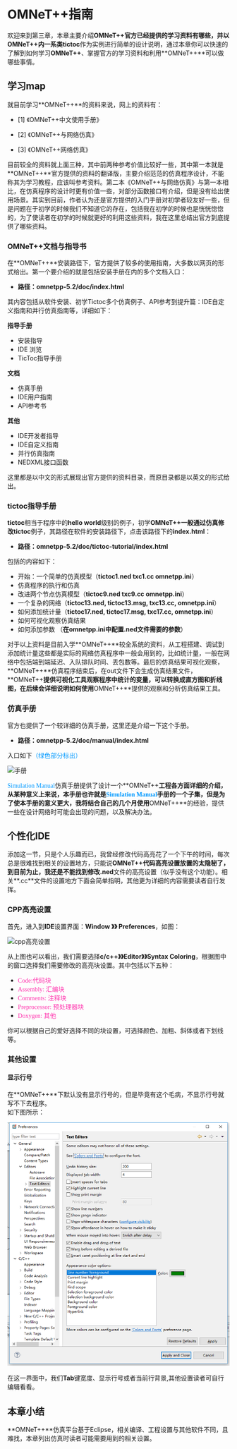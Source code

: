 # OMNeT++指南 #

欢迎来到第三章，本章主要介绍**OMNeT++**官方已经提供的学习资料有哪些，并以**OMNeT++**内一系类**tictoc**作为实例进行简单的设计说明，通过本章你可以快速的了解到如何学习**OMNeT++**、掌握官方的学习资料和利用**OMNeT++**可以做哪些事情。

## 学习map ##

就目前学习**OMNeT++**的资料来说，网上的资料有：

- [1] 《OMNeT++中文使用手册》

- [2] 《OMNeT++与网络仿真》

- [3] 《OMNeT++网络仿真》

目前较全的资料就上面三种，其中前两种参考价值比较好一些，其中第一本就是**OMNeT++**官方提供的资料的翻译版，主要介绍范范的仿真程序设计，不能称其为学习教程，应该叫参考资料。第二本《OMNeT++与网络仿真》与第一本相比，在仿真程序的设计时更有价值一些，对部分函数接口有介绍，但是没有给出使用场景。其实到目前，作者认为还是官方提供的入门手册对初学者较友好一些，但是问题在于初学的时候我们不知道它的存在，包括我在初学的时候也是恍恍惚惚的，为了使读者在初学的时候就更好的利用这些资料，我在这里总结出官方到底提供了哪些资料。

### OMNeT++文档与指导书 ###

在**OMNeT++**安装路径下，官方提供了较多的使用指南，大多数以网页的形式给出。第一个要介绍的就是包括安装手册在内的多个文档入口：

- **路径：omnetpp-5.2/doc/index.html**

其内容包括从软件安装、初学Tictoc多个仿真例子、API参考到提升篇：IDE自定义指南和并行仿真指南等，详细如下：

**指导手册**

- 安装指导
- IDE 浏览
- TicToc指导手册

**文档**

- 仿真手册
- IDE用户指南
- API参考书

**其他**

- IDE开发者指导
- IDE自定义指南
- 并行仿真指南
- NEDXML接口函数

这里都是以中文的形式展现出官方提供的资料目录，而原目录都是以英文的形式给出。

### tictoc指导手册 ###

**tictoc**相当于程序中的**hello world**级别的例子，初学**OMNeT++**一般通过仿真修改**tictoc**例子，其路径在软件的安装路径下，点击该路径下的**index.html**：
- **路径：omnetpp-5.2/doc/tictoc-tutorial/index.html**

包括的内容如下：
- 开始：一个简单的仿真模型（**tictoc1.ned txc1.cc omnetpp.ini**）
- 仿真程序的执行和仿真
- 改进两个节点仿真模型（**tictoc9.ned txc9.cc omnetpp.ini**）
- 一个复杂的网络（**tictoc13.ned, tictoc13.msg, txc13.cc, omnetpp.ini**）
- 如何添加统计量（**tictoc17.ned, tictoc17.msg, txc17.cc, omnetpp.ini**）
- 如何可视化观察仿真结果
- 如何添加参数 （**在omnetpp.ini中配置.ned文件需要的参数**）

对于以上资料是目前入学**OMNeT++**较全系统的资料，从工程搭建、调试到添加统计量这些都是实际的网络仿真程序中一般会用到的，比如统计量，一般在网络中包括端到端延迟、入队排队时间、丢包数等。最后的仿真结果可视化观察，**OMNeT++**仿真程序结束后，在out文件下会生成仿真结果文件，**OMNeT++**提供可视化工具观察程序中统计的变量，可以转换成直方图和折线图，在后续会详细说明如何使用**OMNeT++**提供的观察和分析仿真结果工具。

### 仿真手册 ###

官方也提供了一个较详细的仿真手册，这里还是介绍一下这个手册。

- **路径：omnetpp-5.2/doc/manual/index.html**

入口如下<font color="#0099FF" face="黑体">（绿色部分标出）</font>

![手册](../img/chapter3/图3-2-3-1.png)

 <font color="#0099FF" face="黑体">Simulation Manual</font>仿真手册提供了设计一个**OMNeT++**工程各方面详细的介绍，从某种意义上来说，本手册也许就是<font color="#0099FF" face="黑体">Simulation Manual</font>手册的一个子集，但是为了使本手册的意义更大，我将结合自己的几个月使用**OMNeT++**的经验，提供一些在设计网络时可能会出现的问题，以及解决办法。

## 个性化IDE ##

 添加这一节，只是个人乐趣而已，我曾经修改代码高亮花了一个下午的时间，每次总是很难找到相关的设置地方，只能说**OMNeT++**代码高亮设置放置的太隐秘了，到目前为止，我还是不能找到修改**.ned**文件的高亮设置（似乎没有这个功能）。相关**.cc**文件的设置地方下面会简单指明，其他更为详细的内容需要读者自行发挥。

### CPP高亮设置 ###

首先，进入到**IDE**设置界面：**Window 》》 Preferences**，如图：

![cpp高亮设置](../img/chapter3/图3-3-1.png)

从上图也可以看出，我们需要选择**c/c++》》Editor》》Syntax Coloring**，根据图中的窗口选择我们需要修改的高亮块设置。其中包括以下五种：

- <font color="#FF33AD" face="黑体">Code:代码块</font>
- <font color="#FF33AD" face="黑体">Assembly: 汇编块</font>
- <font color="#FF33AD" face="黑体">Comments: 注释块</font>
- <font color="#FF33AD" face="黑体">Preprocessor: 预处理器块</font>
- <font color="#FF33AD" face="黑体">Doxygen: 其他</font>

你可以根据自己的爱好选择不同的块设置，可选择颜色、加粗、斜体或者下划线等。

### 其他设置 ###

#### 显示行号 ####

在**OMNeT++**下默认没有显示行号的，但是毕竟有这个毛病，不显示行号就写不下去程序。</br>
如下图所示：

![其他设置界面](../img/chapter3/picture3-3-2.png)

在这一界面中，我们**Tab**键宽度、显示行号或者当前行背景,其他设置读者可自行编辑看看。

## 本章小结 ##

**OMNeT++**仿真平台基于Eclipse，相关编译、工程设置与其他软件不同，且难找，本章列出仿真时读者可能需要用到的相关设置。


